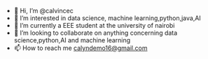 - 👋 Hi, I’m @calvincec
- 👀 I’m interested in data science, machine learning,python,java,AI
- 🌱 I’m currently a EEE student at the university of nairobi
- 💞️ I’m looking to collaborate on anything concerning data science,python,AI and machine learning
- 📫 How to reach me calyndemo16@gmail.com

<!---
calvincec/calvincec is a ✨ special ✨ repository because its `README.md` (this file) appears on your GitHub profile.
You can click the Preview link to take a look at your changes.
--->
